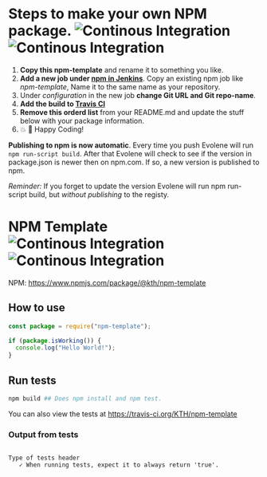 # Steps to make your own NPM package. ![Continous Integration](https://github.com/KTH/npm-template/actions/workflows/main.yml/badge.svg) ![Continous Integration](https://github.com/KTH/npm-template/actions/workflows/main-latest.yml/badge.svg)

1. **Copy this npm-template** and rename it to something you like.
2. **Add a new job under [npm in Jenkins](https://build.sys.kth.se/view/npm/)**. Copy an existing npm job like _npm-template_, Name it to the same name as your repository.
3. Under _configuration_ in the new job **change Git URL and Git repo-name**.
4. **Add the build to [Travis CI](https://travis-ci.org/organizations/KTH/repositories)**
5. **Remove this orderd list** from your README.md and update the stuff below with your package information.
6. 💥 🎉 Happy Coding!

**Publishing to npm is now automatic**. Every time you push Evolene will run `npm run-script build`. After that Evolene will check to see if the version in package.json is newer then on npm.com. If so, a new version is published to npm.

*Reminder:* If you forget to update the version Evolene will run npm run-script build, but *without publishing* to the registy.


# NPM Template ![Continous Integration](https://github.com/KTH/npm-template/actions/workflows/main.yml/badge.svg) ![Continous Integration](https://github.com/KTH/npm-template/actions/workflows/main-latest.yml/badge.svg)

NPM: https://www.npmjs.com/package/@kth/npm-template

## How to use

```javascript
const package = require("npm-template");

if (package.isWorking()) {
  console.log("Hello World!");
}
```

## Run tests

```bash
npm build ## Does npm install and npm test.
```

You can also view the tests at https://travis-ci.org/KTH/npm-template

### Output from tests

```text

Type of tests header
   ✓ When running tests, expect it to always return 'true'.

```
